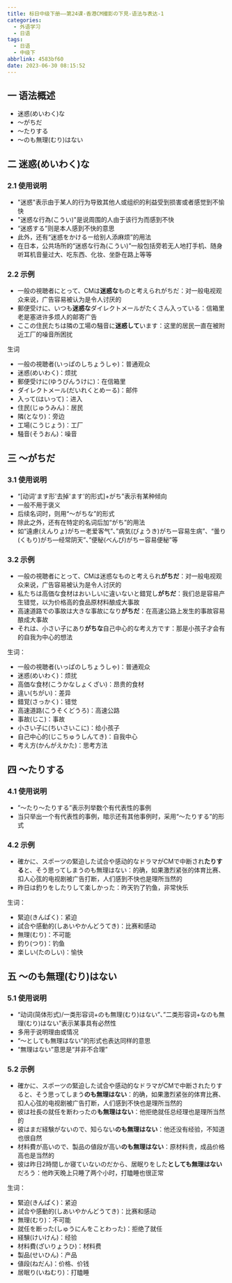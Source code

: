 ```yaml
---
title: 标日中级下册——第24课-香港CM撮影の下見-语法与表达-1
categories:
  - 外语学习
  - 日语
tags:
  - 日语
  - 中级下
abbrlink: 4583bf60
date: 2023-06-30 08:15:52
---
```

## 一 语法概述

* 迷惑(めいわく)な
* ～がちだ
* ～たりする
* ～のも無理(むり)はない

<!--more-->

## 二 迷惑(めいわく)な

### 2.1 使用说明

* "迷惑"表示由于某人的行为导致其他人或组织的利益受到损害或者感觉到不愉快
* "迷惑な行為(こうい)"是说周围的人由于该行为而感到不快
* “迷惑する”则是本人感到不快的意思
* 此外，还有“迷惑をかけるー给别人添麻烦”的用法
* 在日本，公共场所的“迷惑な行為(こうい)”一般包括旁若无人地打手机、随身听耳机音量过大、吃东西、化妆、坐卧在路上等等

### 2.2 示例

* 一般の視聴者にとって、CMは**迷惑な**ものと考えられがちだ：对一般电视观众来说，广告容易被认为是令人讨厌的
* 郵便受けに、いつも**迷惑な**ダイレクトメールがたくさん入っている：信箱里老是塞进许多烦人的邮寄广告
* ここの住民たちは隣の工場の騒音に**迷惑して**います：这里的居民一直在被附近工厂的噪音所困扰

生词

* 一般の視聴者(いっぱのしちょうしゃ)：普通观众
* 迷惑(めいわく)：烦扰
* 郵便受けに(ゆうびんうけに)：在信箱里
* ダイレクトメール(だいれくとめーる)：邮件
* 入って(はいって)：进入
* 住民(じゅうみん)：居民
* 隣(となり)：旁边
* 工場(こうじょう)：工厂
* 騒音(そうおん)：噪音

## 三 ～がちだ

### 3.1 使用说明

* “[动词'ます形'去掉'ます'的形式]+がち”表示有某种倾向
* 一般不用于褒义
* 后续名词时，则用“～がちな”的形式
* 除此之外，还有在特定的名词后加“がち”的用法
* 如“遠慮(えんりょ)がちー老爱客气”、”病気(びょうき)がちー容易生病”、“曇り(くもり)がち—经常阴天”、”便秘(べんぴ)がちー容易便秘”等

### 3.2 示例

* 一般の視聴者にとって、CMは迷惑なものと考えられ**がちだ**：对一般电视观众来说，广告容易被认为是令人讨厌的
* 私たちは高価な食材はおいしいに違いないと錯覚し**がちだ**：我们总是容易产生错觉，以为价格高的食品原材料酿成大事故
* 高速道路での事故は大きな事故になり**がちだ**：在高速公路上发生的事故容易酿成大事故
* それは、小さい子にあり**がちな**自己中心的な考え方です：那是小孩子才会有的自我为中心的想法

生词：

* 一般の視聴者(いっぱのしちょうしゃ)：普通观众
* 迷惑(めいわく)：烦扰
* 高価な食材(こうかなしょくざい)：昂贵的食材
* 違い(ちがい)：差异
* 錯覚(さっかく)：错觉
* 高速道路(こうそくどうろ)：高速公路
* 事故(じこ)：事故
* 小さい子に(ちいさいこに)：给小孩子
* 自己中心的(じこちゅうしんてき)：自我中心
* 考え方(かんがえかた)：思考方法

## 四 ～たりする

### 4.1 使用说明

* ”～たり～たりする”表示列举数个有代表性的事例
* 当只举出一个有代表性的事例，暗示还有其他事例时，采用“～たりする”的形式

### 4.2 示例

* 確かに、スポーツの緊迫した试合や感动的なドラマがCMで中断され**たりする**と、そう思ってしまうのも無理はない：的确，如果激烈紧张的体育比赛、扣人心弦的电视剧被广告打断，人们感到不快也是理所当然的
* 昨日は釣りをしたりして楽しかった：昨天钓了钓鱼，非常快乐

生词：

* 緊迫(きんぱく)：紧迫
* 試合や感動的(しあいやかんどうてき)：比赛和感动
* 無理(むり)：不可能
* 釣り(つり)：钓鱼
* 楽しい(たのしい)：愉快

## 五 ～のも無理(むり)はない

### 5.1 使用说明

* “动词(简体形式)/一类形容词+のも無理(むり)はない”、”二类形容词+なのも無理(むり)はない”表示某事具有必然性
* 多用于说明理由或情况
* “～としても無理はない”的形式也表达同样的意思
* “無理はない”意思是“并非不合理”

### 5.2 示例

* 確かに、スポーツの緊迫した试合や感动的なドラマがCMで中断されたりすると、そう思ってしまう**のも無理はない**：的确，如果激烈紧张的体育比赛、扣人心弦的电视剧被广告打断，人们感到不快也是理所当然的
* 彼は社長の就任を断わったの**も無理はない**：他拒绝就任总经理也是理所当然的
* 彼はまだ経験がないので、知らない**のも無理はない**：他还没有经验，不知道也很自然
* 材料費が高いので、製品の値段が高い**のも無理はない**：原材料贵，成品价格高也是当然的
* 彼は昨日2時間しか寝ていないのだから、居眠りをした**としても無理はない**だろう：他昨天晚上只睡了两个小时，打瞌睡也很正常

生词：

* 緊迫(きんぱく)：紧迫
* 試合や感動的(しあいやかんどうてき)：比赛和感动
* 無理(むり)：不可能
* 就任を断った(しゅうにんをことわった)：拒绝了就任
* 経験(けいけん)：经验
* 材料費(ざいりょうひ)：材料费
* 製品(せいひん)：产品
* 値段(ねだん)：价格、价钱
* 居眠り(いねむり)：打瞌睡